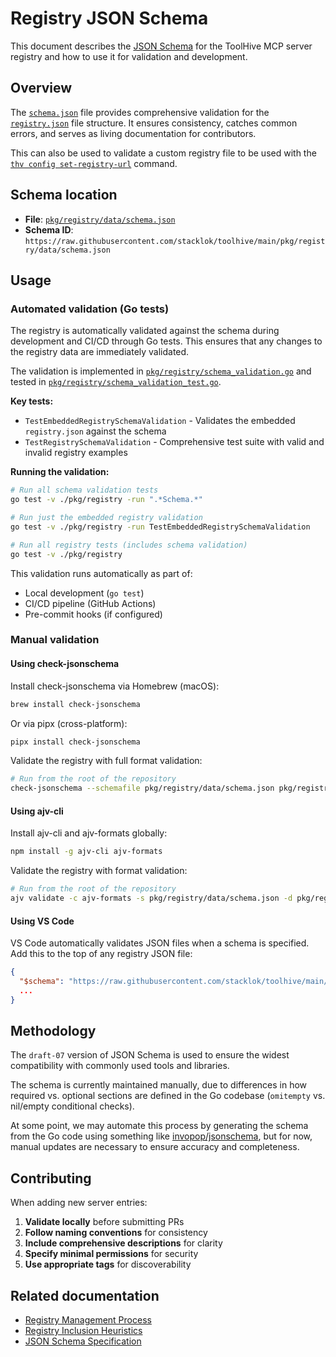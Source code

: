 # Registry JSON Schema

This document describes the [JSON Schema](https://json-schema.org/) for the
ToolHive MCP server registry and how to use it for validation and development.

## Overview

The [`schema.json`](schema.json) file provides comprehensive validation for the
[`registry.json`](../../pkg/registry/data/registry.json) file structure. It
ensures consistency, catches common errors, and serves as living documentation
for contributors.

This can also be used to validate a custom registry file to be used with the
[`thv config set-registry-url`](../cli/thv_config_set-registry-url.md) command.

## Schema location

- **File**: [`pkg/registry/data/schema.json`](../../pkg/registry/data/schema.json)
- **Schema ID**:
  `https://raw.githubusercontent.com/stacklok/toolhive/main/pkg/registry/data/schema.json`

## Usage

### Automated validation (Go tests)

The registry is automatically validated against the schema during development
and CI/CD through Go tests. This ensures that any changes to the registry data
are immediately validated.

The validation is implemented in
[`pkg/registry/schema_validation.go`](../../pkg/registry/schema_validation.go)
and tested in
[`pkg/registry/schema_validation_test.go`](../../pkg/registry/schema_validation_test.go).

**Key tests:**

- `TestEmbeddedRegistrySchemaValidation` - Validates the embedded
  `registry.json` against the schema
- `TestRegistrySchemaValidation` - Comprehensive test suite with valid and
  invalid registry examples

**Running the validation:**

```bash
# Run all schema validation tests
go test -v ./pkg/registry -run ".*Schema.*"

# Run just the embedded registry validation
go test -v ./pkg/registry -run TestEmbeddedRegistrySchemaValidation

# Run all registry tests (includes schema validation)
go test -v ./pkg/registry
```

This validation runs automatically as part of:

- Local development (`go test`)
- CI/CD pipeline (GitHub Actions)
- Pre-commit hooks (if configured)

### Manual validation

#### Using check-jsonschema

Install check-jsonschema via Homebrew (macOS):

```bash
brew install check-jsonschema
```

Or via pipx (cross-platform):

```bash
pipx install check-jsonschema
```

Validate the registry with full format validation:

```bash
# Run from the root of the repository
check-jsonschema --schemafile pkg/registry/data/schema.json pkg/registry/data/registry.json
```

#### Using ajv-cli

Install ajv-cli and ajv-formats globally:

```bash
npm install -g ajv-cli ajv-formats
```

Validate the registry with format validation:

```bash
# Run from the root of the repository
ajv validate -c ajv-formats -s pkg/registry/data/schema.json -d pkg/registry/data/registry.json
```

#### Using VS Code

VS Code automatically validates JSON files when a schema is specified. Add this
to the top of any registry JSON file:

```json
{
  "$schema": "https://raw.githubusercontent.com/stacklok/toolhive/main/pkg/registry/data/schema.json",
  ...
}
```

## Methodology

The `draft-07` version of JSON Schema is used to ensure the widest compatibility
with commonly used tools and libraries.

The schema is currently maintained manually, due to differences in how required
vs. optional sections are defined in the Go codebase (`omitempty` vs. nil/empty
conditional checks).

At some point, we may automate this process by generating the schema from the Go
code using something like
[invopop/jsonschema](https://github.com/invopop/jsonschema), but for now, manual
updates are necessary to ensure accuracy and completeness.

## Contributing

When adding new server entries:

1. **Validate locally** before submitting PRs
2. **Follow naming conventions** for consistency
3. **Include comprehensive descriptions** for clarity
4. **Specify minimal permissions** for security
5. **Use appropriate tags** for discoverability

## Related documentation

- [Registry Management Process](management.md)
- [Registry Inclusion Heuristics](heuristics.md)
- [JSON Schema Specification](https://json-schema.org/)
